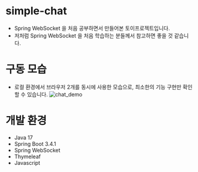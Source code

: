 # simple-chat
- Spring WebSocket 을 처음 공부하면서 만들어본 토이프로젝트입니다.
- 저처럼 Spring WebSocket 을 처음 학습하는 분들께서 참고하면 좋을 것 같습니다.

# 구동 모습
- 로컬 환경에서 브라우저 2개를 동시에 사용한 모습으로, 최소한의 기능 구현만 확인할 수 있습니다.
![chat_demo](https://github.com/user-attachments/assets/00d9c161-4b44-42e9-b420-bfbdc0e64009)

# 개발 환경
- Java 17
- Spring Boot 3.4.1
- Spring WebSocket
- Thymeleaf
- Javascript
